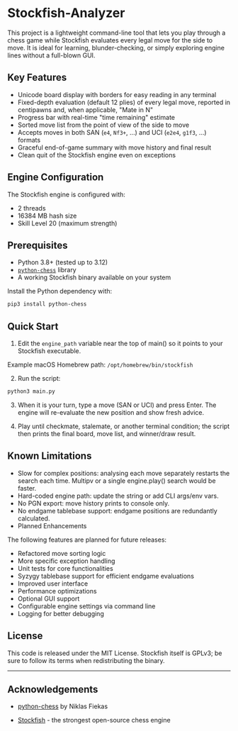 # Stockfish-Analyzer

This project is a lightweight command-line tool that lets you play through a
chess game while Stockfish evaluates every legal move for the side to move.
It is ideal for learning, blunder-checking, or simply exploring engine lines
without a full-blown GUI.

## Key Features

- Unicode board display with borders for easy reading in any terminal
- Fixed-depth evaluation (default 12 plies) of every legal move, reported in
  centipawns and, when applicable, "Mate in N"
- Progress bar with real-time "time remaining" estimate
- Sorted move list from the point of view of the side to move
- Accepts moves in both SAN (`e4`, `Nf3+`, …) and UCI (`e2e4`, `g1f3`, …)
  formats
- Graceful end-of-game summary with move history and final result
- Clean quit of the Stockfish engine even on exceptions

## Engine Configuration

The Stockfish engine is configured with:
- 2 threads
- 16384 MB hash size
- Skill Level 20 (maximum strength)

## Prerequisites

- Python 3.8+ (tested up to 3.12)
- [`python-chess`](https://pypi.org/project/python-chess/) library
- A working Stockfish binary available on your system

Install the Python dependency with:

```bash
pip3 install python-chess
```

## Quick Start

1. Edit the `engine_path` variable near the top of main() so it points to your
Stockfish executable.

Example macOS Homebrew path: `/opt/homebrew/bin/stockfish`

2. Run the script:

```bash
python3 main.py
```

3. When it is your turn, type a move (SAN or UCI) and press Enter. The engine will
re-evaluate the new position and show fresh advice.

4. Play until checkmate, stalemate, or another terminal condition; the script then
prints the final board, move list, and winner/draw result.


## Known Limitations

- Slow for complex positions: analysing each move separately restarts the
  search each time. Multipv or a single engine.play() search would be faster.
- Hard-coded engine path: update the string or add CLI args/env vars.
- No PGN export: move history prints to console only.
- No endgame tablebase support: endgame positions are redundantly calculated.
- Planned Enhancements

The following features are planned for future releases:

- Refactored move sorting logic
- More specific exception handling
- Unit tests for core functionalities
- Syzygy tablebase support for efficient endgame evaluations
- Improved user interface
- Performance optimizations
- Optional GUI support
- Configurable engine settings via command line
- Logging for better debugging

## License

This code is released under the MIT License. Stockfish itself is GPLv3; be sure
to follow its terms when redistributing the binary.

---

## Acknowledgements
- [python-chess](https://github.com/niklasf/python-chess) by Niklas Fiekas

- [Stockfish](https://stockfishchess.org/) - the strongest open-source chess
  engine
